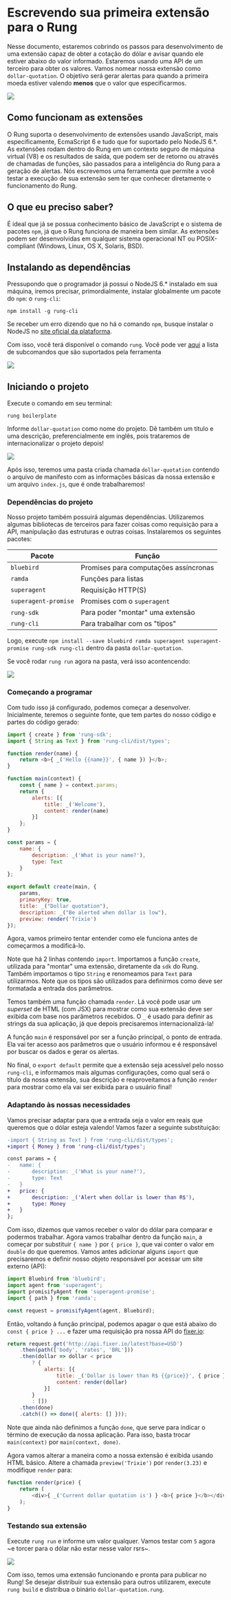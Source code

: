 # Escrevendo sua primeira extensão para o Rung

Nesse documento, estaremos cobrindo os passos para desenvolvimento de uma
extensão capaz de obter a cotação do dólar e avisar quando ele estiver abaixo
do valor informado. Estaremos usando uma API de um terceiro para obter os valores. 
Vamos nomear nossa extensão como `dollar-quotation`. O objetivo será gerar 
alertas para quando a primeira moeda estiver valendo **menos** que o valor que especificarmos.

![](./resources/main.png)

## Como funcionam as extensões

O Rung suporta o desenvolvimento de extensões usando JavaScript, mais
especificamente, EcmaScript 6 e tudo que for suportado pelo NodeJS 6.*.
As extensões rodam dentro do Rung em um contexto seguro de máquina virtual (V8)
e os resultados de saída, que podem ser de retorno ou através de chamadas de
funções, são passados para a inteligência do Rung para a geração de alertas.
Nós escrevemos uma ferramenta que permite a você testar a execução de sua extensão
sem ter que conhecer diretamente o funcionamento do Rung.

## O que eu preciso saber?

É ideal que já se possua conhecimento básico de JavaScript e o sistema de
pacotes `npm`, já que o Rung funciona de maneira bem similar. As extensões podem
ser desenvolvidas em qualquer sistema operacional NT ou POSIX-compliant (Windows, Linux, OS X, Solaris, BSD).

## Instalando as dependências

Pressupondo que o programador já possui o NodeJS 6.* instalado em sua máquina,
iremos precisar, primordialmente, instalar globalmente um pacote do `npm`: o
`rung-cli`:

`npm install -g rung-cli`

Se receber um erro dizendo que no há o comando `npm`, busque instalar o NodeJS no [site
oficial da plataforma](https://nodejs.org/en/download/).

Com isso, você terá disponível o comando `rung`. Você pode ver
[aqui](https://github.com/rung-tools/rung-cli#commands) a lista de subcomandos
que são suportados pela ferramenta

![](./resources/rung-cli-commands.png)

## Iniciando o projeto

Execute o comando em seu terminal:

`rung boilerplate`

Informe `dollar-quotation` como nome do projeto. Dê também um título e uma descrição,
preferencialmente em inglês, pois trataremos de internacionalizar o projeto depois!

![](./resources/rung-boilerplate.png)

Após isso, teremos uma pasta criada chamada `dollar-quotation` contendo o arquivo
de manifesto com as informações básicas da nossa extensão e um arquivo `index.js`,
que é onde trabalharemos!

### Dependências do projeto

Nosso projeto também possuirá algumas dependências. Utilizaremos algumas bibliotecas
de terceiros para fazer coisas como requisição para a API, manipulação das estruturas
e outras coisas. Instalaremos os seguintes pacotes:

| Pacote               | Função                                |
|----------------------|---------------------------------------|
| `bluebird`           | Promises para computações assíncronas |
| `ramda`              | Funções para listas                   |
| `superagent`         | Requisição HTTP(S)                    |
| `superagent-promise` | Promises com o `superagent`           |
| `rung-sdk`           | Para poder "montar" uma extensão      |
| `rung-cli`           | Para trabalhar com os "tipos"         |

Logo, execute `npm install --save bluebird ramda superagent superagent-promise rung-sdk rung-cli` dentro
da pasta `dollar-quotation`.

Se você rodar `rung run` agora na pasta, verá isso acontencendo:

![](./resources/rung-run-boilerplate.png)

### Começando a programar

Com tudo isso já configurado, podemos começar a desenvolver. Inicialmente, teremos o
seguinte fonte, que tem partes do nosso código e partes do código gerado:

```js
import { create } from 'rung-sdk';
import { String as Text } from 'rung-cli/dist/types';

function render(name) {
    return <b>{ _('Hello {{name}}', { name }) }</b>;
}

function main(context) {
    const { name } = context.params;
    return {
        alerts: [{
            title: _('Welcome'),
            content: render(name)
        }]
    };
}

const params = {
    name: {
        description: _('What is your name?'),
        type: Text
    }
};

export default create(main, {
    params,
    primaryKey: true,
    title: _("Dollar quotation"),
    description: _("Be alerted when dollar is low"),
    preview: render('Trixie')
});
```

Agora, vamos primeiro tentar entender como ele funciona antes de começarmos a modificá-lo.

Note que há 2 linhas contendo `import`. Importamos a função `create`, utilizada para "montar"
uma extensão, diretamente da `sdk` do Rung. Também importamos o tipo `String` e renomeamos
para `Text` para utilizarmos. Note que os tipos são utilizados para definirmos como deve
ser formatada a entrada dos parâmetros.

Temos também uma função chamada `render`. Lá você pode usar um _superset_ de HTML (com JSX)
para mostrar como sua extensão deve ser exibida com base nos parâmetros recebidos. O `_`
é usado para definir as strings da sua aplicação, já que depois precisaremos internacionalizá-la!

A função `main` é responsável por ser a função principal, o ponto de entrada. Ela vai ter acesso
aos parâmetros que o usuário informou e é responsável por buscar os dados e gerar os alertas.

No final, o `export default` permite que a extensão seja acessível pelo nosso `rung-cli`, e informamos
mais algumas configurações, como qual será o título da nossa extensão, sua descrição e reaproveitamos a
função `render` para mostrar como ela vai ser exibida para o usuário final!

### Adaptando às nossas necessidades

Vamos precisar adaptar para que a entrada seja o valor em reais que queremos que o dólar esteja valendo!
Vamos fazer a seguinte substituição:

```diff
-import { String as Text } from 'rung-cli/dist/types';
+import { Money } from 'rung-cli/dist/types';
```

```diff
const params = {
-   name: {
-       description: _('What is your name?'),
-       type: Text
-   }
+   price: {
+       description: _('Alert when dollar is lower than R$'),
+       type: Money
+   }
};
```

Com isso, dizemos que vamos receber o valor do dólar para comparar e podermos trabalhar. 
Agora vamos trabalhar dentro da função `main`, a começar por substituir `{ name }` por `{ price }`,
que vai conter o valor em `double` do que queremos. Vamos antes adicionar alguns `import` que
precisaremos e definir nosso objeto responsável por acessar um site externo (API):

```js
import Bluebird from 'bluebird';
import agent from 'superagent';
import promisifyAgent from 'superagent-promise';
import { path } from 'ramda';

const request = promisifyAgent(agent, Bluebird);
```

Então, voltando à função principal, podemos apagar o que está abaixo do `const { price } ...`
e fazer uma requisição pra nossa API do [fixer.io](http://fixer.io):

```js
return request.get('http://api.fixer.io/latest?base=USD')
    .then(path(['body', 'rates', 'BRL']))
    .then(dollar => dollar < price
        ? {
            alerts: [{
                title: _('Dollar is lower than R$ {{price}}', { price }),
                content: render(dollar)
            }]
        }
        : [])
    .then(done)
    .catch(() => done({ alerts: [] }));
```

Note que ainda não definimos a função `done`, que serve para indicar o término de execução
da nossa aplicação. Para isso, basta trocar `main(context)` por `main(context, done)`.

Agora vamos alterar a maneira como a nossa extensão é exibida usando HTML básico.
Altere a chamada `preview('Trixie')` por `render(3.23)` e modifique `render` para:

```js
function render(price) {
    return (
        <div>{ _('Current dollar quotation is') } <b>{ price }</b></div>
    );
}
```

### Testando sua extensão

Execute `rung run` e informe um valor qualquer. Vamos testar com `5` agora ~e torcer para
o dólar não estar nesse valor rsrs~.

![](./resources/rung-run)

Com isso, temos uma extensão funcionando e pronta para publicar no Rung! Se desejar distribuir sua extensão para outros utilizarem, execute `rung build` e distribua o binário `dollar-quotation.rung`.
